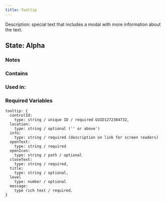 ```yaml
---
title: Tooltip
---
```


Description: special text that includes a modal with more information about the text.

## State: Alpha

### Notes


### Contains


### Used in:


### Required Variables

~~~
tooltip: {
  controlId: 
    type: string / unique ID / required GUID1272384732,
  location: 
    type: string / optional ('' or above')
  info: 
    type: string / required (description on link for screen readers)
  openText: 
    type: string / required
  openIcon: 
    type: string / path / optional
  closeText: 
    type: string / required,
  title: 
    type: string / optional,
  level
    type: number / optional
  message: 
    type rich text / required. 
}

~~~
